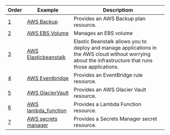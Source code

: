 
| Order |Example                        | Descriptiom                                                                              | 
|-|-------------------------------|------------------------------------------------------------------------------------------|
| [1](./examples/AWS%20backup/)  | [AWS Backup](./examples/AWS%20backup/)                               | Provides an AWS Backup plan resource.              |
| [2](./examples/AWS%20EBS%20volume/)   | [AWS EBS Volume](./examples/AWS%20EBS%20volume/)                    | Manages an EBS volume                              |
| [3](./examples/AWS%20elastic%20beanstalk/)  | [AWS Elasticbeanstalk](./examples/AWS%20elastic%20beanstalk/)        | Elastic Beanstalk allows you to deploy and manage applications in the AWS cloud without worrying about the infrastructure that runs those applications.                       |
| [4](./examples/AWS%20EventBridge/)   | [AWS Eventbridge](./examples/AWS%20EventBridge/)                    | Provides an EventBridge rule resource.             |
| [5](./examples/AWS%20GlacierVault/)    | [AWS GlacierVault](./examples/AWS%20GlacierVault/)                 | Provides an AWS Glacier Vault resource.            |
| [6](./examples/AWS%20lambda_function/)  | [AWS lambda_function](./examples/AWS%20lambda_function/)             | Provides a Lambda Function resource.               |
| [7](./examples/AWS%20secrets%20manager/)      | [AWS secrets manager](./examples/AWS%20secrets%20manager/)       | Provides a Secrets Manager secret resource.        |
